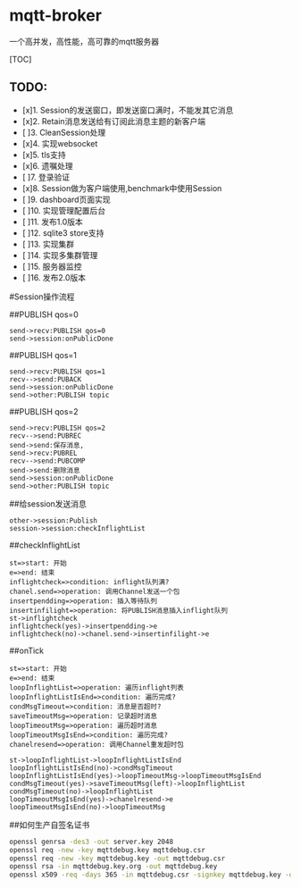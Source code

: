 # mqtt-broker
一个高并发，高性能，高可靠的mqtt服务器

[TOC]


## TODO:
- [x]1. Session的发送窗口，即发送窗口满时，不能发其它消息
- [x]2. Retain消息发送给有订阅此消息主题的新客户端
- [ ]3. CleanSession处理
- [x]4. 实现websocket
- [x]5. tls支持
- [x]6. 遗嘱处理
- [ ]7. 登录验证
- [x]8. Session做为客户端使用,benchmark中使用Session
- [ ]9. dashboard页面实现
- [ ]10. 实现管理配置后台
- [ ]11. 发布1.0版本
- [ ]12. sqlite3 store支持
- [ ]13. 实现集群
- [ ]14. 实现多集群管理
- [ ]15. 服务器监控
- [ ]16. 发布2.0版本

#Session操作流程

##PUBLISH qos=0 
```sequence
send->recv:PUBLISH qos=0
send->session:onPublicDone
```


##PUBLISH qos=1 
```sequence
send->recv:PUBLISH qos=1
recv-->send:PUBACK
send->session:onPublicDone
send->other:PUBLISH topic 
```
##PUBLISH qos=2
```sequence
send->recv:PUBLISH qos=2
recv-->send:PUBREC
send->send:保存消息,
send->recv:PUBREL
recv-->send:PUBCOMP
send->send:删除消息
send->session:onPublicDone
send->other:PUBLISH topic 
```

##给session发送消息
```sequence
other->session:Publish
session->session:checkInflightList
```

##checkInflightList
```flow
st=>start: 开始
e=>end: 结束
inflightcheck=>condition: inflight队列满?
chanel.send=>operation: 调用Channel发送一个包
insertpendding=>operation: 插入等待队列
insertinfilight=>operation: 将PUBLISH消息插入inflight队列
st->inflightcheck
inflightcheck(yes)->insertpendding->e
inflightcheck(no)->chanel.send->insertinfilight->e
```
##onTick
```flow
st=>start: 开始
e=>end: 结束
loopInflightList=>operation: 遍历inflight列表
loopInflightListIsEnd=>condition: 遍历完成?
condMsgTimeout=>condition: 消息是否超时?
saveTimeoutMsg=>operation: 记录超时消息
loopTimeoutMsg=>operation: 遍历超时消息
loopTimeoutMsgIsEnd=>condition: 遍历完成?
chanelresend=>operation: 调用Channel重发超时包

st->loopInflightList->loopInflightListIsEnd
loopInflightListIsEnd(no)->condMsgTimeout
loopInflightListIsEnd(yes)->loopTimeoutMsg->loopTimeoutMsgIsEnd
condMsgTimeout(yes)->saveTimeoutMsg(left)->loopInflightList
condMsgTimeout(no)->loopInflightList
loopTimeoutMsgIsEnd(yes)->chanelresend->e
loopTimeoutMsgIsEnd(no)->loopTimeoutMsg
```

##如何生产自签名证书
```bash
openssl genrsa -des3 -out server.key 2048
openssl req -new -key mqttdebug.key mqttdebug.csr
openssl req -new -key mqttdebug.key -out mqttdebug.csr
openssl rsa -in mqttdebug.key.org -out mqttdebug.key
openssl x509 -req -days 365 -in mqttdebug.csr -signkey mqttdebug.key -out mqttdebug.crt
```